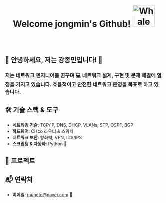 <div align="center">

   #  Welcome jongmin's Github!  <img src="https://raw.githubusercontent.com/Tarikul-Islam-Anik/Animated-Fluent-Emojis/master/Emojis/Animals/Whale.png" alt="Whale" width="70" height="70" />

</div>
<br><br>
<div align="left">
   
## 🌟 안녕하세요, 저는 강종민입니다! 🌟

### 저는 네트워크 엔지니어를 꿈꾸며 💻 네트워크 설계, 구현 및 문제 해결에 열정을 가지고 있습니다. 효율적이고 안전한 네트워크 운영을 목표로 하고 있습니다.

## 🛠️ 기술 스택 & 도구
- **네트워킹 기술**: TCP/IP, DNS, DHCP, VLANs, STP, OSPF, BGP
- **하드웨어**: Cisco 라우터 & 스위치
- **네트워크 보안**: 방화벽, VPN, IDS/IPS
- **스크립팅 & 자동화**: Python 🐍

## 🚀 프로젝트

## 📬 연락처
- **이메일**: muneto@naver.com 📧


</div>

